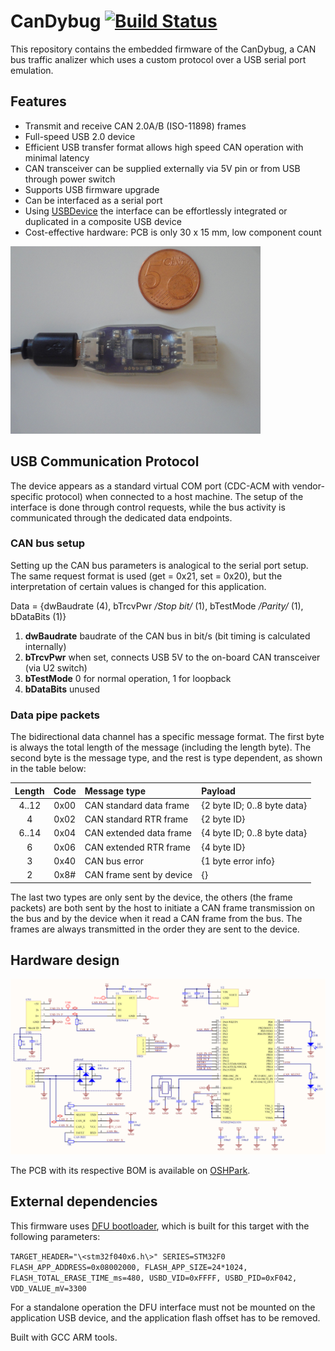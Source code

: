 # CanDybug [![Build Status](https://travis-ci.org/IntergatedCircuits/CanDybugFW.svg?branch=master)](https://travis-ci.org/IntergatedCircuits/CanDybugFW)

This repository contains the embedded firmware of the CanDybug,
a CAN bus traffic analizer which uses a custom protocol over a USB serial port emulation.

## Features

- Transmit and receive CAN 2.0A/B (ISO-11898) frames
- Full-speed USB 2.0 device
- Efficient USB transfer format allows high speed CAN operation with minimal latency
- CAN transceiver can be supplied externally via 5V pin or from USB through power switch
- Supports USB firmware upgrade
- Can be interfaced as a serial port
- Using [USBDevice][USBDevice] the interface can be effortlessly integrated or duplicated in a composite USB device
- Cost-effective hardware: PCB is only 30 x 15 mm, low component count

![Top View](Media/Top.png)

## USB Communication Protocol

The device appears as a standard virtual COM port (CDC-ACM with vendor-specific protocol)
when connected to a host machine.
The setup of the interface is done through control requests,
while the bus activity is communicated through the dedicated data endpoints.

### CAN bus setup

Setting up the CAN bus parameters is analogical to the serial port setup. The same request format is used
(get = 0x21, set = 0x20), but the interpretation of certain values is changed for this application.

Data = {dwBaudrate (4), bTrcvPwr */Stop bit/* (1), bTestMode */Parity/* (1), bDataBits (1)}

1. **dwBaudrate** baudrate of the CAN bus in bit/s (bit timing is calculated internally)
2. **bTrcvPwr** when set, connects USB 5V to the on-board CAN transceiver (via U2 switch)
3. **bTestMode** 0 for normal operation, 1 for loopback
4. **bDataBits** unused

### Data pipe packets

The bidirectional data channel has a specific message format.
The first byte is always the total length of the message (including the length byte).
The second byte is the message type, and the rest is type dependent, as shown in the table below:

| Length | Code | Message type             | Payload |
|:------:|:----:|:-------------------------|:--------|
| 4..12  | 0x00 | CAN standard data frame  | {2 byte ID; 0..8 byte data} |
| 4      | 0x02 | CAN standard RTR frame   | {2 byte ID} |
| 6..14  | 0x04 | CAN extended data frame  | {4 byte ID; 0..8 byte data} |
| 6      | 0x06 | CAN extended RTR frame   | {4 byte ID} |
| 3      | 0x40 | CAN bus error            | {1 byte error info} |
| 2      | 0x8# | CAN frame sent by device | {} |

The last two types are only sent by the device, the others (the frame packets) are both sent by the host
to initiate a CAN frame transmission on the bus and by the device when it read a CAN frame from the bus.
The frames are always transmitted in the order they are sent to the device.

## Hardware design

![Top View](Media/Schematic.png)

The PCB with its respective BOM is available on [OSHPark][OSHPark].

## External dependencies

This firmware uses [DFU bootloader][DfuBootloader],
which is built for this target with the following parameters:

`TARGET_HEADER="\<stm32f040x6.h\>" SERIES=STM32F0 FLASH_APP_ADDRESS=0x08002000, FLASH_APP_SIZE=24*1024, FLASH_TOTAL_ERASE_TIME_ms=480, USBD_VID=0xFFFF, USBD_PID=0xF042, VDD_VALUE_mV=3300`

For a standalone operation the DFU interface must not be mounted on the application USB device,
and the application flash offset has to be removed.

Built with GCC ARM tools.

[OSHPark]: https://oshpark.com/shared_projects/jVh7PNHF
[STM32_XPD]: https://github.com/IntergatedCircuits/STM32_XPD
[USBDevice]: https://github.com/IntergatedCircuits/USBDevice
[DfuBootloader]: https://github.com/IntergatedCircuits/DfuBootloader
